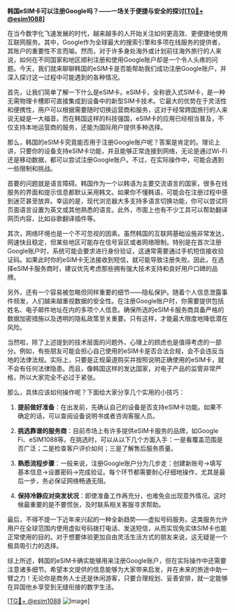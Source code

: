 **韩国eSIM卡可以注册Google吗？——一场关于便捷与安全的探讨[[TG💪+ @esim1088](https://t.me/s/esim1088)]**

在当今数字化飞速发展的时代，越来越多的人开始关注如何更高效、更便捷地使用互联网服务。其中，Google作为全球最大的搜索引擎和多项在线服务的提供者，其账户的重要性不言而喻。然而，对于许多身处海外或计划前往海外旅行的人来说，如何在不同国家和地区顺利注册和使用Google账户却是一个令人头疼的问题。今天，我们就来聊聊韩国的eSIM卡是否能帮助我们成功注册Google账户，并深入探讨这一过程中可能遇到的各种情况。

首先，让我们简单了解一下什么是eSIM卡。eSIM卡，全称嵌入式SIM卡，是一种无需物理卡槽即可直接集成到设备中的新型SIM卡技术。它最大的优势在于灵活性和便携性，用户可以根据需要随时切换运营商和服务，这对于经常跨国旅行的人来说无疑是一大福音。而在韩国这样的科技强国，eSIM卡的应用已经相当普及，不仅支持本地运营商的服务，还能为国际用户提供多种选择。

那么，韩国的eSIM卡究竟能否用于注册Google账户呢？答案是肯定的。理论上讲，只要你的设备支持eSIM卡功能，并且能够正常连接到网络，无论是通过Wi-Fi还是移动数据，都可以尝试注册Google账户。不过，在实际操作中，可能会遇到一些限制和挑战。

首要的问题就是语言障碍。韩国作为一个以韩语为主要交流语言的国家，很多在线服务的界面和提示信息都默认采用韩文。如果你不懂韩语，可能会在注册过程中感到迷茫甚至放弃。幸运的是，现代浏览器大多支持多语言切换功能，你可以尝试将页面语言设置为英文或其他熟悉的语言。此外，市面上也有不少工具可以帮助翻译网页内容，比如谷歌翻译插件等。

其次，网络环境也是一个不可忽视的因素。虽然韩国的互联网基础设施非常发达，网速快且稳定，但某些地区可能存在信号盲区或者网络限制。特别是在首次注册Google账户时，系统可能会要求进行身份验证，这通常需要通过手机短信接收验证码。如果此时你的eSIM卡无法接收到短信，就可能导致注册失败。因此，在选择eSIM卡服务商时，建议优先考虑那些拥有强大技术支持和良好用户口碑的品牌。

另外，还有一个容易被忽略但同样重要的细节——隐私保护。随着个人信息泄露事件频发，人们越来越重视数据的安全性。在注册Google账户时，你需要提供包括姓名、电子邮件地址在内的多项个人信息。确保所选的eSIM卡服务商具备严格的数据加密措施以及透明的隐私政策至关重要。只有这样，才能最大限度地降低潜在风险。

当然啦，除了上述提到的技术层面的问题外，心理上的顾虑也是值得考虑的一部分。例如，有些朋友可能会担心自己使用的eSIM卡是否合法合规，会不会违反当地的法律法规。实际上，只要是正规渠道购买并按照说明正确使用的eSIM卡，就不会有任何法律隐患。而且，像韩国这样的发达国家，对电子产品的监管非常严格，所以大家完全不必过于紧张。

那么，具体应该如何操作呢？下面给大家分享几个实用的小技巧：

1. **提前做好准备**：在出发前，先确认自己的设备是否支持eSIM卡功能。如果不确定的话，可以查阅设备说明书或者咨询客服人员。

2. **挑选靠谱的服务商**：目前市场上有许多提供eSIM卡服务的品牌，如Google Fi、eSIM1088等。在挑选时，可以从以下几个方面入手：一是看覆盖范围是否广泛；二是检查客户评价如何；三是了解售后服务质量。

3. **熟悉流程步骤**：一般来说，注册Google账户分为几步走：创建新账号→填写基本信息→设置密码→完成验证。每个环节都需要耐心仔细地操作，尤其是最后一步，务必保证网络畅通无阻。

4. **保持冷静应对突发状况**：即使准备工作再充分，也难免会出现意外情况。这时候最重要的是不要慌张，及时联系相关客服寻求帮助。

最后，不得不提一下近年来兴起的一种全新趋势——虚拟号码服务。这类服务允许用户在全球范围内使用虚拟号码拨打电话、发送短信，从而实现免实体SIM卡也能正常使用的目的。对于想要体验更加自由灵活生活方式的朋友来说，这无疑是一个极具吸引力的选择。

综上所述，韩国的eSIM卡确实能够用来注册Google账户，但在实际操作中还需要注意诸多细节。希望本文提供的信息能够为大家带来启发，并在未来的旅途中助一臂之力！无论你是商务人士还是休闲游客，只要合理规划、妥善安排，就一定能够在异国他乡享受到无缝衔接的数字生活。

[[TG💪+ @esim1088](https://t.me/s/esim1088) ![Image](https://i.postimg.cc/4NQfJmqS/Snipaste-2025-05-13-00-14-12.png)]